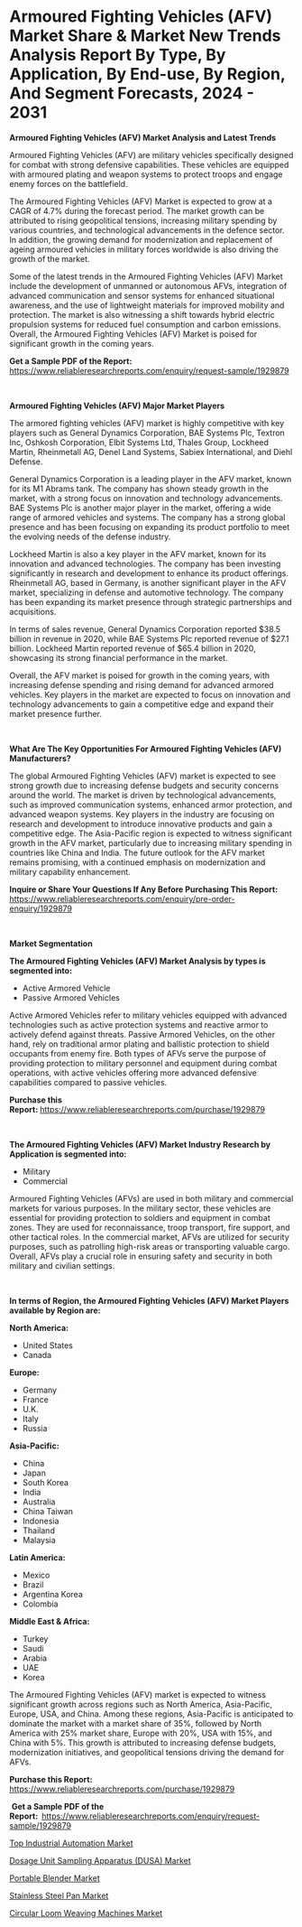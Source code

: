 <p><h1>Armoured Fighting Vehicles (AFV) Market Share & Market New Trends Analysis Report By Type, By Application, By End-use, By Region, And Segment Forecasts, 2024 - 2031</h1></p><p><strong>Armoured Fighting Vehicles (AFV) Market Analysis and Latest Trends</strong></p>
<p><p>Armoured Fighting Vehicles (AFV) are military vehicles specifically designed for combat with strong defensive capabilities. These vehicles are equipped with armoured plating and weapon systems to protect troops and engage enemy forces on the battlefield.</p><p>The Armoured Fighting Vehicles (AFV) Market is expected to grow at a CAGR of 4.7% during the forecast period. The market growth can be attributed to rising geopolitical tensions, increasing military spending by various countries, and technological advancements in the defence sector. In addition, the growing demand for modernization and replacement of ageing armoured vehicles in military forces worldwide is also driving the growth of the market.</p><p>Some of the latest trends in the Armoured Fighting Vehicles (AFV) Market include the development of unmanned or autonomous AFVs, integration of advanced communication and sensor systems for enhanced situational awareness, and the use of lightweight materials for improved mobility and protection. The market is also witnessing a shift towards hybrid electric propulsion systems for reduced fuel consumption and carbon emissions. Overall, the Armoured Fighting Vehicles (AFV) Market is poised for significant growth in the coming years.</p></p>
<p><strong>Get a Sample PDF of the Report:&nbsp;</strong> <a href="https://www.reliableresearchreports.com/enquiry/request-sample/1929879">https://www.reliableresearchreports.com/enquiry/request-sample/1929879</a></p>
<p>&nbsp;</p>
<p><strong>Armoured Fighting Vehicles (AFV) Major Market Players</strong></p>
<p><p>The armored fighting vehicles (AFV) market is highly competitive with key players such as General Dynamics Corporation, BAE Systems Plc, Textron Inc, Oshkosh Corporation, Elbit Systems Ltd, Thales Group, Lockheed Martin, Rheinmetall AG, Denel Land Systems, Sabiex International, and Diehl Defense.</p><p>General Dynamics Corporation is a leading player in the AFV market, known for its M1 Abrams tank. The company has shown steady growth in the market, with a strong focus on innovation and technology advancements. BAE Systems Plc is another major player in the market, offering a wide range of armored vehicles and systems. The company has a strong global presence and has been focusing on expanding its product portfolio to meet the evolving needs of the defense industry. </p><p>Lockheed Martin is also a key player in the AFV market, known for its innovation and advanced technologies. The company has been investing significantly in research and development to enhance its product offerings. Rheinmetall AG, based in Germany, is another significant player in the AFV market, specializing in defense and automotive technology. The company has been expanding its market presence through strategic partnerships and acquisitions.</p><p>In terms of sales revenue, General Dynamics Corporation reported $38.5 billion in revenue in 2020, while BAE Systems Plc reported revenue of $27.1 billion. Lockheed Martin reported revenue of $65.4 billion in 2020, showcasing its strong financial performance in the market.</p><p>Overall, the AFV market is poised for growth in the coming years, with increasing defense spending and rising demand for advanced armored vehicles. Key players in the market are expected to focus on innovation and technology advancements to gain a competitive edge and expand their market presence further.</p></p>
<p>&nbsp;</p>
<p><strong>What Are The Key Opportunities For Armoured Fighting Vehicles (AFV) Manufacturers?</strong></p>
<p><p>The global Armoured Fighting Vehicles (AFV) market is expected to see strong growth due to increasing defense budgets and security concerns around the world. The market is driven by technological advancements, such as improved communication systems, enhanced armor protection, and advanced weapon systems. Key players in the industry are focusing on research and development to introduce innovative products and gain a competitive edge. The Asia-Pacific region is expected to witness significant growth in the AFV market, particularly due to increasing military spending in countries like China and India. The future outlook for the AFV market remains promising, with a continued emphasis on modernization and military capability enhancement.</p></p>
<p><strong>Inquire or Share Your Questions If Any Before Purchasing This Report:</strong> <a href="https://www.reliableresearchreports.com/enquiry/pre-order-enquiry/1929879">https://www.reliableresearchreports.com/enquiry/pre-order-enquiry/1929879</a></p>
<p>&nbsp;</p>
<p><strong>Market Segmentation</strong></p>
<p><strong>The Armoured Fighting Vehicles (AFV) Market Analysis by types is segmented into:</strong></p>
<p><ul><li>Active Armored Vehicle</li><li>Passive Armored Vehicles</li></ul></p>
<p><p>Active Armored Vehicles refer to military vehicles equipped with advanced technologies such as active protection systems and reactive armor to actively defend against threats. Passive Armored Vehicles, on the other hand, rely on traditional armor plating and ballistic protection to shield occupants from enemy fire. Both types of AFVs serve the purpose of providing protection to military personnel and equipment during combat operations, with active vehicles offering more advanced defensive capabilities compared to passive vehicles.</p></p>
<p><strong>Purchase this Report:&nbsp;</strong><a href="https://www.reliableresearchreports.com/purchase/1929879">https://www.reliableresearchreports.com/purchase/1929879</a></p>
<p>&nbsp;</p>
<p><strong>The Armoured Fighting Vehicles (AFV) Market Industry Research by Application is segmented into:</strong></p>
<p><ul><li>Military</li><li>Commercial</li></ul></p>
<p><p>Armoured Fighting Vehicles (AFVs) are used in both military and commercial markets for various purposes. In the military sector, these vehicles are essential for providing protection to soldiers and equipment in combat zones. They are used for reconnaissance, troop transport, fire support, and other tactical roles. In the commercial market, AFVs are utilized for security purposes, such as patrolling high-risk areas or transporting valuable cargo. Overall, AFVs play a crucial role in ensuring safety and security in both military and civilian settings.</p></p>
<p>&nbsp;</p>
<p><strong>In terms of Region, the Armoured Fighting Vehicles (AFV) Market Players available by Region are:</strong></p>
<p>
    <p> <strong> North America: </strong>
        <ul>
            <li>United States</li>
            <li>Canada</li>
        </ul>
        </p> 
    <p> <strong> Europe: </strong>
        <ul>
            <li>Germany</li>
            <li>France</li>
            <li>U.K.</li>
            <li>Italy</li>
            <li>Russia</li>
        </ul>
        </p> 
    <p> <strong> Asia-Pacific: </strong>
        <ul>
            <li>China</li>
            <li>Japan</li>
            <li>South Korea</li>
            <li>India</li>
            <li>Australia</li>
            <li>China Taiwan</li>
            <li>Indonesia</li>
            <li>Thailand</li>
            <li>Malaysia</li>
        </ul>
        </p> 
    <p> <strong> Latin America: </strong>
        <ul>
            <li>Mexico</li>
            <li>Brazil</li>
            <li>Argentina Korea</li>
            <li>Colombia</li>
        </ul>
        </p> 
    <p> <strong> Middle East & Africa: </strong>
        <ul>
            <li>Turkey</li>
            <li>Saudi</li>
            <li>Arabia</li>
            <li>UAE</li>
            <li>Korea</li>
        </ul>
    </p>
    </p>
<p><p>The Armoured Fighting Vehicles (AFV) market is expected to witness significant growth across regions such as North America, Asia-Pacific, Europe, USA, and China. Among these regions, Asia-Pacific is anticipated to dominate the market with a market share of 35%, followed by North America with 25% market share, Europe with 20%, USA with 15%, and China with 5%. This growth is attributed to increasing defense budgets, modernization initiatives, and geopolitical tensions driving the demand for AFVs.</p></p>
<p><strong>Purchase this Report: </strong><a href="https://www.reliableresearchreports.com/purchase/1929879">https://www.reliableresearchreports.com/purchase/1929879</a></p>
<p>&nbsp;<strong>Get a Sample PDF of the Report:&nbsp;&nbsp;</strong><a href="https://www.reliableresearchreports.com/enquiry/request-sample/1929879">https://www.reliableresearchreports.com/enquiry/request-sample/1929879</a></p>
<p><strong></strong></p>
<p><p><a href="https://github.com/danielneavesallisons03mba/Market-Research-Report-List-1/blob/main/top-industrial-automation-market.md">Top Industrial Automation Market</a></p><p><a href="https://bubble-tree-ea4.notion.site/Dosage-Unit-Sampling-Apparatus-DUSA-Market-Size-Market-Share-and-Global-Market-Analysis-Report-2-111cc2659a8847a2a9be81ea52abd96e">Dosage Unit Sampling Apparatus (DUSA) Market</a></p><p><a href="https://view.publitas.com/reportprime-1/portable-blender-market-size-growth-outlook-from-2024-to-2031-projecting-at-markets-trends-analysis-by-application-regional-outlook-and-revenue/">Portable Blender Market</a></p><p><a href="https://view.publitas.com/reportprime-1/stainless-steel-pan-market-research-report-reveals-the-latest-trends-and-opportunities-of-this-market-for-period-from-2024-2031/">Stainless Steel Pan Market</a></p><p><a href="https://thundering-castanet-c65.notion.site/Circular-Loom-Weaving-Machines-Market-Size-2024-2031-Global-Industrial-Analysis-Key-Geographical--6d148e1e5a304924ab927995e1123bae">Circular Loom Weaving Machines Market</a></p></p>